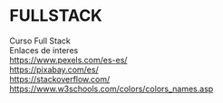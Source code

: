 # FULLSTACK
Curso Full Stack<br>
Enlaces de interes<br>
https://www.pexels.com/es-es/<br>
https://pixabay.com/es/<br>
https://stackoverflow.com/<br>
https://www.w3schools.com/colors/colors_names.asp<br>
